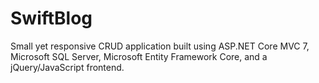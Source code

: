 # SwiftBlog

Small yet responsive CRUD application built using ASP.NET Core MVC 7, Microsoft SQL Server, Microsoft Entity Framework Core, and a jQuery/JavaScript frontend.
